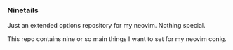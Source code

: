 ### Ninetails

Just an extended options repository for my neovim. Nothing special.

This repo contains nine or so main things I want to set for my neovim conig.

